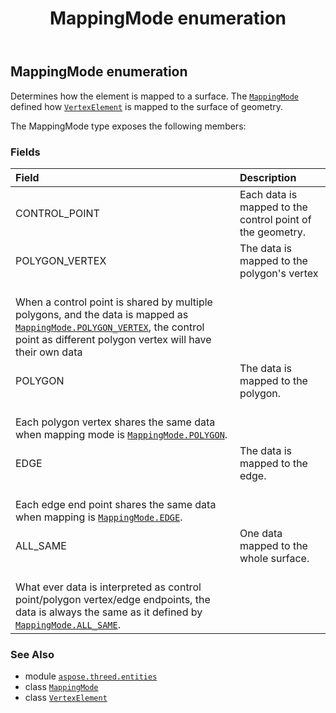 ﻿---
title: MappingMode enumeration
second_title: Aspose.3D for Python via .NET API References
description: 
type: docs
weight: 630
url: /aspose.threed.entities/mappingmode/
is_root: false
---

## MappingMode enumeration

Determines how the element is mapped to a surface. 
The [`MappingMode`](/3d/python-net/aspose.threed.entities/mappingmode) defined how [`VertexElement`](/3d/python-net/aspose.threed.entities/vertexelement) is mapped to the surface of geometry.



The MappingMode type exposes the following members:

### Fields
| Field | Description |
| :- | :- |
| CONTROL_POINT | Each data is mapped to the control point of the geometry. |
| POLYGON_VERTEX | The data is mapped to the polygon's vertex<br/>When a control point is shared by multiple polygons, and the data is mapped as [`MappingMode.POLYGON_VERTEX`](/3d/python-net/aspose.threed.entities/mappingmode#POLYGON_VERTEX), the control point as different polygon vertex will have their own data |
| POLYGON | The data is mapped to the polygon.<br/>Each polygon vertex shares the same data when mapping mode is [`MappingMode.POLYGON`](/3d/python-net/aspose.threed.entities/mappingmode#POLYGON). |
| EDGE | The data is mapped to the edge.<br/>Each edge end point shares the same data when mapping is [`MappingMode.EDGE`](/3d/python-net/aspose.threed.entities/mappingmode#EDGE). |
| ALL_SAME | One data mapped to the whole surface.<br/>What ever data is interpreted as control point/polygon vertex/edge endpoints, the data is always the same as it defined by [`MappingMode.ALL_SAME`](/3d/python-net/aspose.threed.entities/mappingmode#ALL_SAME). |



### See Also
* module [`aspose.threed.entities`](..)
* class [`MappingMode`](/3d/python-net/aspose.threed.entities/mappingmode)
* class [`VertexElement`](/3d/python-net/aspose.threed.entities/vertexelement)
